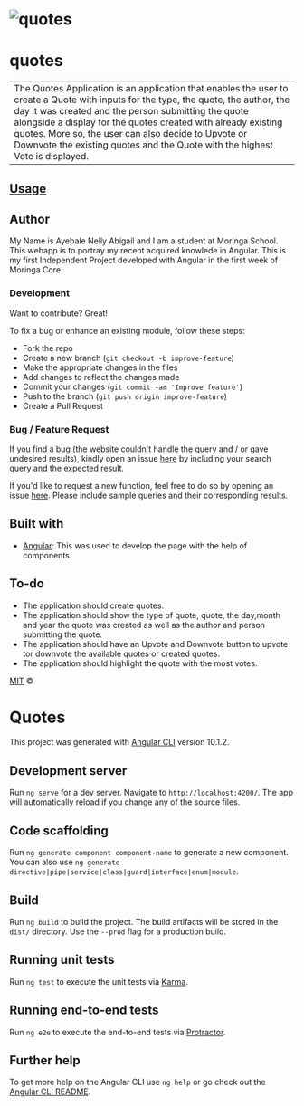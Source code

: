 # ![quotes](https://Nelly-ayebale.github.io/quotes/)
# quotes
<table>
<tr>
<td>
The Quotes Application is an application that enables the user to create a Quote with inputs for the type, the quote, the author, the day it was created and the person submitting the quote alongside a display for the quotes created with already existing quotes. More so, the user can also decide to Upvote or Downvote the existing quotes and the Quote with the highest Vote is displayed.
</td>
</tr>
</table>

## [Usage](https://Nelly-ayebale.github.io/quotes/) 

## Author 
My Name is Ayebale Nelly Abigail and I am a student at Moringa School. This webapp is to portray my recent acquired knowlede in Angular.
This is my first Independent Project developed with Angular  in the first week of Moringa Core.

### Development
Want to contribute? Great!

To fix a bug or enhance an existing module, follow these steps:

- Fork the repo
- Create a new branch (`git checkout -b improve-feature`)
- Make the appropriate changes in the files
- Add changes to reflect the changes made
- Commit your changes (`git commit -am 'Improve feature'`)
- Push to the branch (`git push origin improve-feature`)
- Create a Pull Request 

### Bug / Feature Request

If you find a bug (the website couldn't handle the query and / or gave undesired results), kindly open an issue [here](https://github.com/Nelly-ayebale/quotes/issues/new) by including your search query and the expected result.

If you'd like to request a new function, feel free to do so by opening an issue [here](https://github.com/Nelly-ayebale/quotes/issues/new). Please include sample queries and their corresponding results.


## Built with 

- [Angular](https://angular.io/): This was used to develop the page with the help of components.


## To-do
- The application should create quotes.
- The application should show the type of quote, quote, the day,month and year the quote was created as well as the author and person submitting the quote.
- The application should have an Upvote and Downvote button to upvote tor downvote the available quotes or created quotes.
- The application should highlight the quote with the most votes.


[MIT](LICENSE) © 


# Quotes

This project was generated with [Angular CLI](https://github.com/angular/angular-cli) version 10.1.2.

## Development server

Run `ng serve` for a dev server. Navigate to `http://localhost:4200/`. The app will automatically reload if you change any of the source files.

## Code scaffolding

Run `ng generate component component-name` to generate a new component. You can also use `ng generate directive|pipe|service|class|guard|interface|enum|module`.

## Build

Run `ng build` to build the project. The build artifacts will be stored in the `dist/` directory. Use the `--prod` flag for a production build.

## Running unit tests

Run `ng test` to execute the unit tests via [Karma](https://karma-runner.github.io).

## Running end-to-end tests

Run `ng e2e` to execute the end-to-end tests via [Protractor](http://www.protractortest.org/).

## Further help

To get more help on the Angular CLI use `ng help` or go check out the [Angular CLI README](https://github.com/angular/angular-cli/blob/master/README.md).
